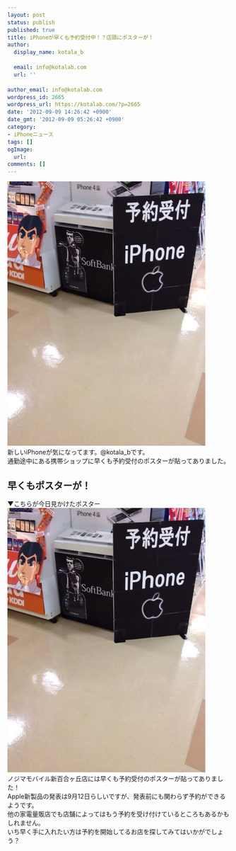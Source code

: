 ```yaml
---
layout: post
status: publish
published: true
title: iPhoneが早くも予約受付中！？店頭にポスターが！
author:
  display_name: kotala_b

  email: info@kotalab.com
  url: ''

author_email: info@kotalab.com
wordpress_id: 2665
wordpress_url: https://kotalab.com/?p=2665
date: '2012-09-09 14:26:42 +0900'
date_gmt: '2012-09-09 05:26:42 +0900'
category:
- iPhoneニュース
tags: []
ogImage:
  url:
comments: []
---
```

<p><img alt="" src="/wp-content/uploads/slooProImg_20120909142633.jpg" width="448" height="598" /><br />
新しいiPhoneが気になってます。@kotala_bです。<br />
通勤途中にある携帯ショップに早くも予約受付のポスターが貼ってありました。<br />
</p>
<!--more-->
<h2>早くもポスターが！</h2>
<p>▼こちらが今日見かけたポスター<br />
<img alt="" src="/wp-content/uploads/slooProImg_20120909142640.jpg" width="448" height="598" /><br />
ノジマモバイル新百合ヶ丘店には早くも予約受付のポスターが貼ってありました！<br />
Apple新製品の発表は9月12日らしいですが、発表前にも関わらず予約ができるようです。<br />
他の家電量販店でも店舗によってはもう予約を受け付けているところもあるかもしれません。<br />
いち早く手に入れたい方は予約を開始してるお店を探してみてはいかがでしょう？</p>
